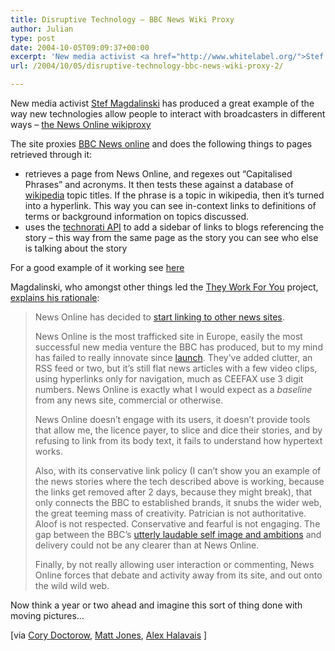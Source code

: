 ```yaml
---
title: Disruptive Technology – BBC News Wiki Proxy
author: Julian
type: post
date: 2004-10-05T09:09:37+00:00
excerpt: 'New media activist <a href="http://www.whitelabel.org/">Stef Magdalinski</a> has produced a great example of the way new technologies allow people to interact with broadcasters in different ways - <a href="http://www.whitelabel.org/wp/wikiproxy.php" title="the News Online Wiki proxy">the News Online wikiproxy</a>'
url: /2004/10/05/disruptive-technology-bbc-news-wiki-proxy-2/

---
```

New media activist [Stef Magdalinski][1] has produced a great example of the way new technologies allow people to interact with broadcasters in different ways &#8211; [the News Online wikiproxy][2]

The site proxies [BBC News online][3] and does the following things to pages retrieved through it:

  * retrieves a page from News Online, and regexes out &#8220;Capitalised Phrases&#8221; and acronyms. It then tests these against a database of [wikipedia][4] topic titles. If the phrase is a topic in wikipedia, then it&#8217;s turned into a hyperlink. This way you can see in-context links to definitions of terms or background information on topics discussed.
  * uses the  [technorati API][5] to add a sidebar of links to blogs referencing the story &#8211; this way from the same page as the story you can see who else is talking about the story

For a good example of it working see [here][6]

Magdalinski, who amongst other things led the [They Work For You][7] project, [explains his rationale][8]:

<blockquote cite="http://www.whitelabel.org/archives/002248.html">
  <p>
    News Online has decided to <a href="http://news.bbc.co.uk/1/hi/help/3676692.stm" target=_blank class=blines3 title="Link outside of this blog">start linking to other news sites</a>.
  </p>
  
  <p>
    News Online is the most trafficked site in Europe, easily the most successful new media venture the BBC has produced, but to my mind has failed to really innovate since <a href="http://web.archive.org/web/19981201052808/http://www.news.bbc.co.uk/" target=_blank class=blines3 title="Link outside of this blog"> launch</a>. They&#8217;ve added clutter, an RSS feed or two, but it&#8217;s still flat news articles with a few video clips, using hyperlinks only for navigation, much as CEEFAX use 3 digit numbers. News Online is exactly what I would expect as a <em>baseline</em> from any news site, commercial or otherwise.
  </p>
  
  <p>
    News Online doesn&#8217;t engage with its users, it doesn&#8217;t provide tools that allow me, the licence payer, to slice and dice their stories, and by refusing to link from its body text, it fails to understand how hypertext works.
  </p>
  
  <p>
    Also, with its conservative link policy (I can&#8217;t show you an example of the news stories where the tech described above is working, because the links get removed after 2 days, because they might break), that only connects the BBC to established brands, it snubs the wider web, the great teeming mass of creativity. Patrician is not authoritative. Aloof is not respected. Conservative and fearful is not engaging. The gap between the BBC&#8217;s <a href="http://www.bbc.co.uk/thefuture/text/bbc_bpv_complete.html" target=_blank class=blines3 title="Link outside of this blog">utterly laudable self image and ambitions</a> and delivery could not be any clearer than at News Online.
  </p>
  
  <p>
    Finally, by not really allowing user interaction or commenting, News Online forces that debate and activity away from its site, and out onto the wild wild web.
  </p>
</blockquote>

Now think a year or two ahead and imagine this sort of thing done with moving pictures&#8230;

[via [Cory Doctorow][9], [Matt Jones][10], [Alex Halavais][11] ]

 [1]: http://www.whitelabel.org/
 [2]: http://www.whitelabel.org/wp/wikiproxy.php "the News Online Wiki proxy"
 [3]: http://news.bbc.co.uk
 [4]: http://en.wikipedia.org/wiki/Main_Page
 [5]: http://www.technorati.com
 [6]: http://www.whitelabel.org/wp/wikiproxy.php?url=http://news.bbc.co.uk/1/hi/uk_politics/3711092.stm
 [7]: http://www.theyworkforyou.com/
 [8]: http://www.whitelabel.org/archives/002248.html
 [9]: http://www.boingboing.net/2004/10/04/bbc_news_proxy_makes.html
 [10]: http://blackbeltjones.typepad.com/work/2004/10/bbc_news_online.html
 [11]: http://alex.halavais.net/news/index.php?p=846
